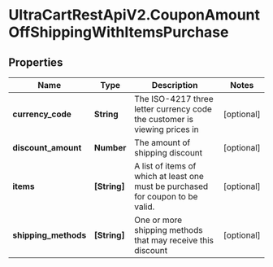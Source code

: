 # UltraCartRestApiV2.CouponAmountOffShippingWithItemsPurchase

## Properties
Name | Type | Description | Notes
------------ | ------------- | ------------- | -------------
**currency_code** | **String** | The ISO-4217 three letter currency code the customer is viewing prices in | [optional] 
**discount_amount** | **Number** | The amount of shipping discount | [optional] 
**items** | **[String]** | A list of items of which at least one must be purchased for coupon to be valid. | [optional] 
**shipping_methods** | **[String]** | One or more shipping methods that may receive this discount | [optional] 



